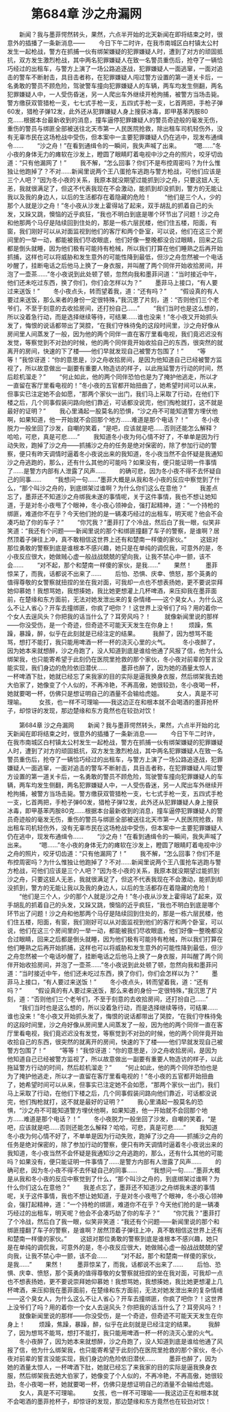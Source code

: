 # 　　第684章 沙之舟漏网
　　新闻？我与墨菲愕然转头，果然，六点半开始的北天新闻在即将结束之时，很意外的插播了一条新消息——
　　今日下午二时许，在我市南城区白村镇太公村发生一起枪战，警方在抓捕一伙有绑架嫌疑的犯罪嫌疑人时，遭到了对方的顽固抵抗，双方发生激烈枪战，其中两名犯罪嫌疑人在致一名警员重伤后，抢夺了一辆恰巧经过的出租车，与警方上演了一场公路追逐战，犯罪嫌疑人一面逃窜，一面对追击的警车不断射击，具目击者称，在犯罪嫌疑人闯过警方设置的第一道关卡后，一名勇敢的警员不顾危险，驾驶警车撞向犯罪嫌疑人的车辆，两车均发生侧翻，两名犯罪嫌疑人中，一人受伤昏迷，另一人爬出车外继续开枪拘捕，被警方当场击毙。警方缴获双管猎枪一支，七七式手枪一支，五四式手枪一支，匕首两把，手枪子弹60发，猎枪子弹12发，此外还从犯罪嫌疑人身上搜获冰毒，即甲基苯丙胺80克……根据本台最新收到的消息，撞车逼停犯罪嫌疑人的警员奇迹般的毫发无伤，重伤的警员与绑匪全部被送往北天市第一人民医院抢救，除出租车司机轻伤外，没有无辜市民在这场枪战中受伤，但本案中一主要犯罪嫌疑人仍在逃中，现发布通缉令……
　　“沙之舟！”在看到通缉令的一瞬间，我失声喊了出来。
　　“嗯……”冬小夜的身体无力的瘫软在沙发上，瞪圆了眼睛盯着电视中沙之舟的照片，咬牙切齿道：“只有他漏网了！”
　　我不解，“怎么回事？你们不是布控周密吗？为什么惟独让他跑掉了？不对……新闻里说两个王八蛋抢车逃跑与警方枪战，可他们应该是三个人吧？”因为冬小夜的关系，我原本就没期望过能抓到沙之舟，只要这妞人无恙，我就很满足了，但这不代表我现在不会激动，能抓到却没抓到，警方的无能让我以及我的身边人，以后的生活都存在着隐藏的危险！
　　“他们是三个人，少的那个人就是沙之舟！”冬小夜从沙发上霍得站了起来，双手胡乱的抓着自己的头发，又跺又跳，懊恼的近乎疯狂，“我也不明白到底是哪个环节出了问题！沙之舟和他那两个马仔是陆续回到住处的，那是一栋六层民楼，他们住五楼，阳面，有窗，我们刚好可以从对面监视到他们的客厅和两个卧室，可以说，他们在这三个房间里的一举一动，都能被我们尽收眼底，他们好像一整晚都没合过眼睛，回来之后都是倒头就睡，因为他们极有可能持有枪械，所以我们打算在他们睡熟之后再开始抓捕，这样也可以将威胁和发生意外的可能性降到最低，但沙之舟忽然被一个电话吵醒了，挂断电话之后他马上换了一身衣服，并叫醒了两个同伴开始收拾房间，并泡了一壶茶……”冬小夜说到此处顿了顿，忽然向我和墨菲问道：“当时接近中午，他们还未吃过东西，换了你们，你们会怎样以为？”
　　墨菲马上接口，“有人要过来送饭！”
　　冬小夜点头，转而望着我，道：“还有吗？”
　　“假设真的有人要过来送饭，那么来者的身份一定很特殊，”我沉思了片刻，道：“否则他们三个老爷们，不至于刻意的去收拾房间，还打扮自己……”
　　“我们当时也是这么想的，所以没着急行动，而是选择继续等待，可结果……谁也没来！”冬小夜又开始抓头发了，悔恨的说话都带出了哭腔，“在我们守株待兔的这段时间里，沙之舟好像从房间里人间蒸发了一般，因为他的两个同伴一直在客厅里看电视，我们竟迟迟没有发觉，等察觉到不对劲的时候，他的两个同伴竟开始收拾自己的东西，很突然的就离开的房间，快速的下了楼——他们早就发现自己被警方包围了！”
　　“等等！”我惊讶道：“你的意思是，沙之舟收拾房间，是因为他知道自己已经被警方监视了，所以故意做出一副要有重要人物造访的样子，以此拖延警方行动的时间，然后趁机溜走？”
　　“何止如此，他的两个同伴恐怕也是为了掩护他逃走，所以才一直留在客厅里看电视的！”冬小夜的五官都开始扭曲了，她希望时间可以从来，但事实已注定她不会如愿，“那两个家伙一出门，我们马上采取了行动，在他们下楼之后，几个同事假装问路向他们靠近，可话都没说完，他们掏枪就打，这不就是最好的证明？”
　　我心里涌起一股莫名的恐惧，“沙之舟不可能知道警方埋伏他啊，如果知道，他一开始就不会回那个地方……难道是那个电话？！”
　　冬小夜脱力一般坐回了沙发，自嘲的笑着，“是吧，应该就是吧……否则还能怎么解释？哈哈，可悲，真是可悲……”
　　我知道冬小夜为何心情不好了，不单单是因为行动失败，跑掉了沙之舟——抓捕沙之舟的任务是绝对保密的，除了参加行动的警察，便只有昨天调情时逼着冬小夜说出来的我知道，冬小夜当然不会怀疑是我通知沙之舟逃跑的，那么，还有什么其他的可能吗？如果没有，便只能证明一件事情了……是警方内部有人泄露了风声……
　　的确可悲，因为冬小夜不得不去怀疑自己的同事……
　　“我想问一句……”墨菲大概是从我和冬小夜的反应中察觉到了什么，“那个叫沙之舟的，到底绑架过谁啊？为什么你们这么在意他？”
　　我差点忘了，墨菲还不知道沙之舟绑我未遂的事情呢，关于这件事情，我也不想让她知道，于是对冬小夜甩了个眼神，冬小夜心领神会，强打起精神，道：“一个持枪的绑匪，难道你不在乎？今天他们抢的是一辆凑巧经过的出租车，明天呢？他会不会凑巧劫了你的车子？”
　　“你咒我？”墨菲打了个冷战，然后白了我一眼，似笑非笑道：“我还有个问题——新闻里说的那个和绑匪撞翻了车子的警察，是谁啊？居然顶着子弹往上冲，真不敢相信这世界上还有和楚南一样傻的家伙。”
　　这妞对那位勇敢的警察到底是谁根本不感兴趣，她只是在单纯的调侃我，可意外的是，冬小夜反应很大，她做贼心虚一般战战兢兢的望向我，让我不禁心中一颤，该不会……
　　“对不起，那个和楚南一样傻的家伙，是我……”
　　果然！
　　墨菲惊呆了，而我，话都说不出来了……
　　后怕、恐惧、庆幸、愤怒，那个英勇的值得尊敬的女警察就扭捏的坐在我对面，可我却一点也不想表扬她，更不要说崇拜她仰慕她！我想骂她，我想揍她，我比她更想灌上几杯啤酒，来压抑我在墨菲面前，在楚缘和东方面前，无法对她发泄出来的复杂情绪——这个臭女人，为什么这么不让人省心？开车去撞绑匪，你疯了吧你？！这世界上没爷们了吗？用的着你一个女人去逞风头？你把我的话当什么了？耳旁风吗？！
　　就像新闻里说的那样——你没受伤，是一个奇迹，但奇迹不可能天天发生在你身上！
　　烦躁，焦躁，暴躁，醉，似乎在此刻就是已经注定的结果。
　　我醉了，因为想骂不能骂，想打不能打，我只能用啤酒一杯一杯的浇灭心里的火气。
　　冬小夜醉了，因为她本来就想醉，沙之舟跑了，没人知道到底是谁给他通了风报了信，他为什么绑架我，也只能寄希望于此刻仍在医院里抢救的那个家伙，冬小夜对前辈的誓言没能实现，我们身边的危险依旧潜伏……
　　墨菲也醉了，因为她的酒量太惊人，一杯啤酒下肚，她就已经忘了来我家的目的实际是逼我换身衣服，然后绑架我去她大伯家了，她像变了个人似的，不再冷艳，不再高傲，她很较劲，冬小夜喝一杯，她就要喝一杯，仿佛只是想证明自己的酒量不会输给虎姐。
　　女人，真是不可理喻。
　　女孩，也一样不可理喻——我这边正在和根本就不会喝酒的墨菲抢杯子，却惊讶的发现，那边楚缘和东方竟然也在较劲对饮！

　　第684章 沙之舟漏网
　　新闻？我与墨菲愕然转头，果然，六点半开始的北天新闻在即将结束之时，很意外的插播了一条新消息——
　　今日下午二时许，在我市南城区白村镇太公村发生一起枪战，警方在抓捕一伙有绑架嫌疑的犯罪嫌疑人时，遭到了对方的顽固抵抗，双方发生激烈枪战，其中两名犯罪嫌疑人在致一名警员重伤后，抢夺了一辆恰巧经过的出租车，与警方上演了一场公路追逐战，犯罪嫌疑人一面逃窜，一面对追击的警车不断射击，具目击者称，在犯罪嫌疑人闯过警方设置的第一道关卡后，一名勇敢的警员不顾危险，驾驶警车撞向犯罪嫌疑人的车辆，两车均发生侧翻，两名犯罪嫌疑人中，一人受伤昏迷，另一人爬出车外继续开枪拘捕，被警方当场击毙。警方缴获双管猎枪一支，七七式手枪一支，五四式手枪一支，匕首两把，手枪子弹60发，猎枪子弹12发，此外还从犯罪嫌疑人身上搜获冰毒，即甲基苯丙胺80克……根据本台最新收到的消息，撞车逼停犯罪嫌疑人的警员奇迹般的毫发无伤，重伤的警员与绑匪全部被送往北天市第一人民医院抢救，除出租车司机轻伤外，没有无辜市民在这场枪战中受伤，但本案中一主要犯罪嫌疑人仍在逃中，现发布通缉令……
　　“沙之舟！”在看到通缉令的一瞬间，我失声喊了出来。
　　“嗯……”冬小夜的身体无力的瘫软在沙发上，瞪圆了眼睛盯着电视中沙之舟的照片，咬牙切齿道：“只有他漏网了！”
　　我不解，“怎么回事？你们不是布控周密吗？为什么惟独让他跑掉了？不对……新闻里说两个王八蛋抢车逃跑与警方枪战，可他们应该是三个人吧？”因为冬小夜的关系，我原本就没期望过能抓到沙之舟，只要这妞人无恙，我就很满足了，但这不代表我现在不会激动，能抓到却没抓到，警方的无能让我以及我的身边人，以后的生活都存在着隐藏的危险！
　　“他们是三个人，少的那个人就是沙之舟！”冬小夜从沙发上霍得站了起来，双手胡乱的抓着自己的头发，又跺又跳，懊恼的近乎疯狂，“我也不明白到底是哪个环节出了问题！沙之舟和他那两个马仔是陆续回到住处的，那是一栋六层民楼，他们住五楼，阳面，有窗，我们刚好可以从对面监视到他们的客厅和两个卧室，可以说，他们在这三个房间里的一举一动，都能被我们尽收眼底，他们好像一整晚都没合过眼睛，回来之后都是倒头就睡，因为他们极有可能持有枪械，所以我们打算在他们睡熟之后再开始抓捕，这样也可以将威胁和发生意外的可能性降到最低，但沙之舟忽然被一个电话吵醒了，挂断电话之后他马上换了一身衣服，并叫醒了两个同伴开始收拾房间，并泡了一壶茶……”冬小夜说到此处顿了顿，忽然向我和墨菲问道：“当时接近中午，他们还未吃过东西，换了你们，你们会怎样以为？”
　　墨菲马上接口，“有人要过来送饭！”
　　冬小夜点头，转而望着我，道：“还有吗？”
　　“假设真的有人要过来送饭，那么来者的身份一定很特殊，”我沉思了片刻，道：“否则他们三个老爷们，不至于刻意的去收拾房间，还打扮自己……”
　　“我们当时也是这么想的，所以没着急行动，而是选择继续等待，可结果……谁也没来！”冬小夜又开始抓头发了，悔恨的说话都带出了哭腔，“在我们守株待兔的这段时间里，沙之舟好像从房间里人间蒸发了一般，因为他的两个同伴一直在客厅里看电视，我们竟迟迟没有发觉，等察觉到不对劲的时候，他的两个同伴竟开始收拾自己的东西，很突然的就离开的房间，快速的下了楼——他们早就发现自己被警方包围了！”
　　“等等！”我惊讶道：“你的意思是，沙之舟收拾房间，是因为他知道自己已经被警方监视了，所以故意做出一副要有重要人物造访的样子，以此拖延警方行动的时间，然后趁机溜走？”
　　“何止如此，他的两个同伴恐怕也是为了掩护他逃走，所以才一直留在客厅里看电视的！”冬小夜的五官都开始扭曲了，她希望时间可以从来，但事实已注定她不会如愿，“那两个家伙一出门，我们马上采取了行动，在他们下楼之后，几个同事假装问路向他们靠近，可话都没说完，他们掏枪就打，这不就是最好的证明？”
　　我心里涌起一股莫名的恐惧，“沙之舟不可能知道警方埋伏他啊，如果知道，他一开始就不会回那个地方……难道是那个电话？！”
　　冬小夜脱力一般坐回了沙发，自嘲的笑着，“是吧，应该就是吧……否则还能怎么解释？哈哈，可悲，真是可悲……”
　　我知道冬小夜为何心情不好了，不单单是因为行动失败，跑掉了沙之舟——抓捕沙之舟的任务是绝对保密的，除了参加行动的警察，便只有昨天调情时逼着冬小夜说出来的我知道，冬小夜当然不会怀疑是我通知沙之舟逃跑的，那么，还有什么其他的可能吗？如果没有，便只能证明一件事情了……是警方内部有人泄露了风声……
　　的确可悲，因为冬小夜不得不去怀疑自己的同事……
　　“我想问一句……”墨菲大概是从我和冬小夜的反应中察觉到了什么，“那个叫沙之舟的，到底绑架过谁啊？为什么你们这么在意他？”
　　我差点忘了，墨菲还不知道沙之舟绑我未遂的事情呢，关于这件事情，我也不想让她知道，于是对冬小夜甩了个眼神，冬小夜心领神会，强打起精神，道：“一个持枪的绑匪，难道你不在乎？今天他们抢的是一辆凑巧经过的出租车，明天呢？他会不会凑巧劫了你的车子？”
　　“你咒我？”墨菲打了个冷战，然后白了我一眼，似笑非笑道：“我还有个问题——新闻里说的那个和绑匪撞翻了车子的警察，是谁啊？居然顶着子弹往上冲，真不敢相信这世界上还有和楚南一样傻的家伙。”
　　这妞对那位勇敢的警察到底是谁根本不感兴趣，她只是在单纯的调侃我，可意外的是，冬小夜反应很大，她做贼心虚一般战战兢兢的望向我，让我不禁心中一颤，该不会……
　　“对不起，那个和楚南一样傻的家伙，是我……”
　　果然！
　　墨菲惊呆了，而我，话都说不出来了……
　　后怕、恐惧、庆幸、愤怒，那个英勇的值得尊敬的女警察就扭捏的坐在我对面，可我却一点也不想表扬她，更不要说崇拜她仰慕她！我想骂她，我想揍她，我比她更想灌上几杯啤酒，来压抑我在墨菲面前，在楚缘和东方面前，无法对她发泄出来的复杂情绪——这个臭女人，为什么这么不让人省心？开车去撞绑匪，你疯了吧你？！这世界上没爷们了吗？用的着你一个女人去逞风头？你把我的话当什么了？耳旁风吗？！
　　就像新闻里说的那样——你没受伤，是一个奇迹，但奇迹不可能天天发生在你身上！
　　烦躁，焦躁，暴躁，醉，似乎在此刻就是已经注定的结果。
　　我醉了，因为想骂不能骂，想打不能打，我只能用啤酒一杯一杯的浇灭心里的火气。
　　冬小夜醉了，因为她本来就想醉，沙之舟跑了，没人知道到底是谁给他通了风报了信，他为什么绑架我，也只能寄希望于此刻仍在医院里抢救的那个家伙，冬小夜对前辈的誓言没能实现，我们身边的危险依旧潜伏……
　　墨菲也醉了，因为她的酒量太惊人，一杯啤酒下肚，她就已经忘了来我家的目的实际是逼我换身衣服，然后绑架我去她大伯家了，她像变了个人似的，不再冷艳，不再高傲，她很较劲，冬小夜喝一杯，她就要喝一杯，仿佛只是想证明自己的酒量不会输给虎姐。
　　女人，真是不可理喻。
　　女孩，也一样不可理喻——我这边正在和根本就不会喝酒的墨菲抢杯子，却惊讶的发现，那边楚缘和东方竟然也在较劲对饮！

